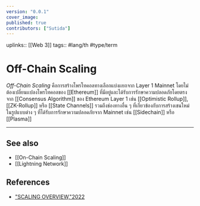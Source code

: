 ```yaml
---
version: "0.0.1"
cover_image:
published: true
contributors: ["Sutida"]
---
```

uplinks:: [[Web 3]]
tags:: #lang/th #type/term

# Off-Chain Scaling
*Off-Chain Scaling* คือการสร้างโพรโทคอลทางเลือกแบ่งเเยกจาก Layer 1  Mainnet โดยไม่ต้องเปลี่ยนเเปลงโพรโทคอลของ [[Ethereum]] ที่มีอยู่และได้รับการรักษาความปลอดภัยโดยตรงจาก [[Consensus Algorithm]] ของ Ethereum Layer 1 เช่น [[Optimistic Rollup]], [[ZK-Rollup]] หรือ [[State Channels]] รวมถึงช่องทางอื่น ๆ ที่เกี่ยวข้องกับการสร้างเชนใหม่ในรูปแบบต่าง ๆ ที่ได้รับการรักษาความปลอดภัยจาก Mainnet เช่น [[Sidechain]] หรือ [[Plasma]] 

---
## See also
- [[On-Chain Scaling]]
- [[Lightning Network]]
## References
- ["SCALING OVERVIEW,"2022](https://ethereum.org/en/developers/docs/scaling/)

